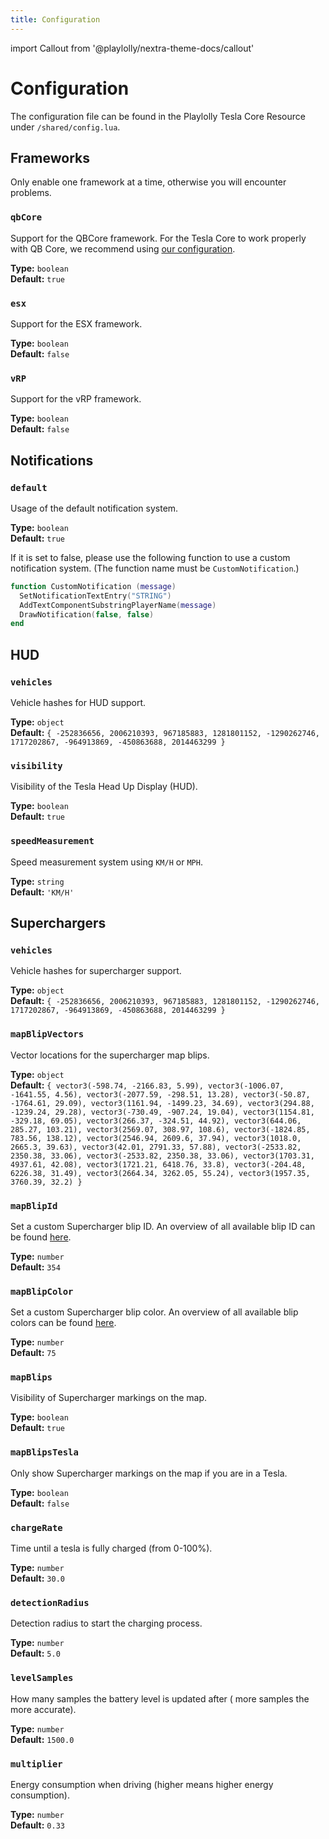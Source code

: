 ```yaml
---
title: Configuration
---
```


import Callout from '@playlolly/nextra-theme-docs/callout'

# Configuration

The configuration file can be found in the Playlolly Tesla Core Resource under `/shared/config.lua`.

## Frameworks

<Callout type="warning">
  Only enable one framework at a time, otherwise you will encounter problems.
</Callout>

### `qbCore`

Support for the QBCore framework. For the Tesla Core to work properly with QB Core, we recommend using [our configuration](https://github.com/Playlolly/qb-core/commit/a574efbf10ee4a36e76a9aa8cbdff1671f2e90fb#diff-e75a7954b9086c1a3e21721e0027c56b0c96cd91cc933f19b5210be60a41bd6e).

**Type:** `boolean`\
**Default:** `true`

### `esx`

Support for the ESX framework.

**Type:** `boolean`\
**Default:** `false`

### `vRP`

Support for the vRP framework.

**Type:** `boolean`\
**Default:** `false`

## Notifications

### `default`

Usage of the default notification system.

**Type:** `boolean`\
**Default:** `true`

If it is set to false, please use the following function to use a custom notification system. (The function name must be `CustomNotification`.)

```lua
function CustomNotification (message)
  SetNotificationTextEntry("STRING")
  AddTextComponentSubstringPlayerName(message)
  DrawNotification(false, false)
end
```

## HUD

### `vehicles`

Vehicle hashes for HUD support.

**Type:** `object`\
**Default:** `{ -252836656, 2006210393, 967185883, 1281801152, -1290262746, 1717202867, -964913869, -450863688, 2014463299 }`

### `visibility`

Visibility of the Tesla Head Up Display (HUD).

**Type:** `boolean`\
**Default:** `true`

### `speedMeasurement`

Speed measurement system using `KM/H` or `MPH`.

**Type:** `string`\
**Default:** `'KM/H'`

## Superchargers

### `vehicles`

Vehicle hashes for supercharger support.

**Type:** `object`\
**Default:** `{ -252836656, 2006210393, 967185883, 1281801152, -1290262746, 1717202867, -964913869, -450863688, 2014463299 }`

### `mapBlipVectors`

Vector locations for the supercharger map blips.

**Type:** `object`\
**Default:** `{ vector3(-598.74, -2166.83, 5.99), vector3(-1006.07, -1641.55, 4.56), vector3(-2077.59, -298.51, 13.28), vector3(-50.87, -1764.61, 29.09), vector3(1161.94, -1499.23, 34.69), vector3(294.88, -1239.24, 29.28), vector3(-730.49, -907.24, 19.04), vector3(1154.81, -329.18, 69.05), vector3(266.37, -324.51, 44.92), vector3(644.06, 285.27, 103.21), vector3(2569.07, 308.97, 108.6), vector3(-1824.85, 783.56, 138.12), vector3(2546.94, 2609.6, 37.94), vector3(1018.0, 2665.3, 39.63), vector3(42.01, 2791.33, 57.88), vector3(-2533.82, 2350.38, 33.06), vector3(-2533.82, 2350.38, 33.06), vector3(1703.31, 4937.61, 42.08), vector3(1721.21, 6418.76, 33.8), vector3(-204.48, 6226.38, 31.49), vector3(2664.34, 3262.05, 55.24), vector3(1957.35, 3760.39, 32.2) }`

### `mapBlipId`

Set a custom Supercharger blip ID. An overview of all available blip ID can be found [here](https://docs.fivem.net/docs/game-references/blips).

**Type:** `number`\
**Default:** `354`

### `mapBlipColor`

Set a custom Supercharger blip color. An overview of all available blip colors can be found [here](https://docs.fivem.net/docs/game-references/blips/#BlipColors).

**Type:** `number`\
**Default:** `75`

### `mapBlips`

Visibility of Supercharger markings on the map.

**Type:** `boolean`\
**Default:** `true`

### `mapBlipsTesla`

Only show Supercharger markings on the map if you are in a Tesla.

**Type:** `boolean`\
**Default:** `false`

### `chargeRate`

Time until a tesla is fully charged (from 0-100%).

**Type:** `number`\
**Default:** `30.0`

### `detectionRadius`

Detection radius to start the charging process.

**Type:** `number`\
**Default:** `5.0`

### `levelSamples`

How many samples the battery level is updated after ( more samples the more accurate).

**Type:** `number`\
**Default:** `1500.0`

### `multiplier`

Energy consumption when driving (higher means higher energy consumption).

**Type:** `number`\
**Default:** `0.33`
